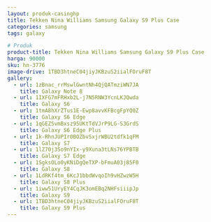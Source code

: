 ```yaml
---
layout: produk-casinghp
title: Tekken Nina Williams Samsung Galaxy S9 Plus Case
categories: samsung
tags: galaxy

# Produk
product-title: Tekken Nina Williams Samsung Galaxy S9 Plus Case
harga: 90000
sku: hn-3776
image-drive: 1TBD3htneC04jiyJKBzuS2iialFOruF8T
gallery:
  - url: 1zBnac_rrMswlGwntNh4QjQATmziWN7JA
    title: Galaxy Note 8
  - url: 1IXFG7mFRHxb2L-j7N5RNW3YcnLKJQwda
    title: Galaxy S6
  - url: 1tmA8hXrZTus1E-Ewp8avvKFBcgFpYQ0Z
    title: Galaxy S6 Edge
  - url: 1qGEZSvmBxsz95UKtTdVJrP9LG-S3GrdS
    title: Galaxy S6 Edge Plus
  - url: 1k-RhnJUPIr0BOZbvSxjrWBU2tdfk1qFM
    title: Galaxy S7
  - url: 1lZ70j3So9nYIx-y9Xuna3tLNs76YPBTB
    title: Galaxy S7 Edge
  - url: 1SgksOLo0yKNiDgQeTXP-bFmuA03j85F0
    title: Galaxy S8
  - url: 1LdRKf4tm_6KcJ1bbdWvqoIh9vHZwzW5H
    title: Galaxy S8 Plus
  - url: 1iww51UryEY4CqJK3omEBq2NHFsiiipJp
    title: Galaxy S9
  - url: 1TBD3htneC04jiyJKBzuS2iialFOruF8T
    title: Galaxy S9 Plus
---
```

